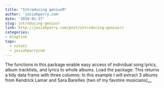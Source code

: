 ```yaml
---
title: "Introducing geniusR"
author: 'josiahparry.com'
date: '2018-01-27'
slug: introducing-geniusr
link: http://josiahparry.com/post/introducing-geniusr/
categories:
- bloglink
tags:
  - rstats
  - josiahparrycom
---
```


The functions in this package enable easy access of individual song lyrics, album tracklists, and lyrics to whole albums. Load the package: This returns a tidy data frame with three columns: In this example I will extract 3 albums from Kendrick Lamar and Sara Bareilles (two of my favotire musicians)[... <i class="fas fa-external-link-alt"></i>](http://josiahparry.com/post/introducing-geniusr/)


